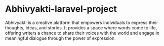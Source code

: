 # Abhivyakti-laravel-project
Abhivyakti is a creative platform that empowers individuals to express their thoughts, ideas, and stories. It provides a space where words come to life, offering writers a chance to share their voices with the world and engage in meaningful dialogue through the power of expression.
